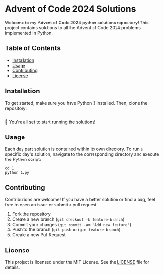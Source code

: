 # Advent of Code 2024 Solutions

Welcome to my Advent of Code 2024 python solutions repository! This project contains solutions to all the Advent of Code 2024 problems, implemented in Python.

## Table of Contents

- [Installation](#installation)
- [Usage](#usage)
- [Contributing](#contributing)
- [License](#license)

## Installation

To get started, make sure you have Python 3 installed. Then, clone the repository:

```

```

🎉 You're all set to start running the solutions!

## Usage

Each day part solution is contained within its own directory. To run a specific day's solution, navigate to the corresponding directory and execute the Python script:

```
cd 1
python 1.py
```

## Contributing

Contributions are welcome! If you have a better solution or find a bug, feel free to open an issue or submit a pull request.

1. Fork the repository
2. Create a new branch (`git checkout -b feature-branch`)
3. Commit your changes (`git commit -am 'Add new feature'`)
4. Push to the branch (`git push origin feature-branch`)
5. Create a new Pull Request

## License

This project is licensed under the MIT License. See the [LICENSE](./LICENSE) file for details.
